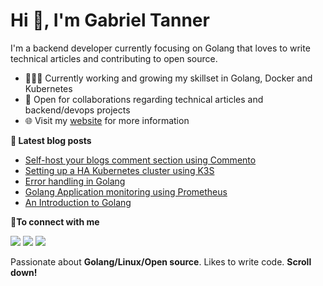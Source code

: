 # Hi 👋, I'm Gabriel Tanner

I'm a backend developer currently focusing on Golang that loves to write technical articles and contributing to open source.

- 👨🏽‍💻 Currently working and growing my skillset in Golang, Docker and Kubernetes
- 🤝 Open for collaborations regarding technical articles and backend/devops projects
- 🌐 Visit my [website](https://gabrieltanner.org) for more information

<b>📕 Latest blog posts</b>

<!-- BLOG-POST-LIST:START -->
- [Self-host your blogs comment section using Commento](https://gabrieltanner.org/blog/self-host-your-blogs-comment-section-using-commento)
- [Setting up a HA Kubernetes cluster using K3S](https://gabrieltanner.org/blog/ha-kubernetes-cluster-using-k3s)
- [Error handling in Golang](https://gabrieltanner.org/blog/golang-error-handling-definitive-guide)
- [Golang Application monitoring using Prometheus](https://gabrieltanner.org/blog/collecting-prometheus-metrics-in-golang)
- [An Introduction to Golang](https://gabrieltanner.org/blog/an-introduction-to-golang)
<!-- BLOG-POST-LIST:END -->

<b> 🤝To connect with me</b>
<p align = "center">

[<img src="https://img.shields.io/badge/twitter-%231DA1F2.svg?&style=for-the-badge&logo=twitter&logoColor=white&color=black" />](https://twitter.com/GabrielTanner14) 
[<img src ="https://img.shields.io/badge/website-%23.svg?&style=for-the-badge&logo=&logoColor=white%22&color=black">](https://gabrieltanner.org)
[<img src="https://img.shields.io/badge/LinkedIn-%2312100E.svg?&style=for-the-badge&logo=linkedin&logoColor=white&color=black" />](https://www.linkedin.com/in/gabriel-tanner/)

</p>

Passionate about **Golang/Linux/Open source**. Likes to write code. **Scroll down!**